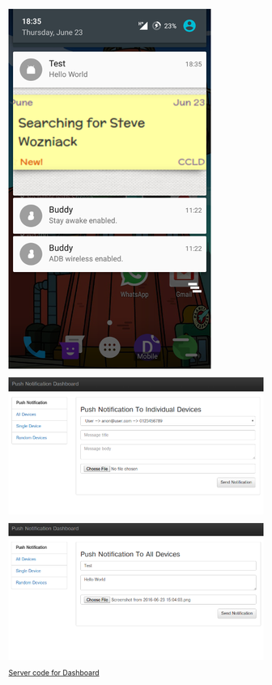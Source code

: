 ![](ss.png)

![](ss2.png)

![](ss3.png)

[Server code for Dashboard](https://github.com/androidfanatic/FCMDemo/tree/master/server)
